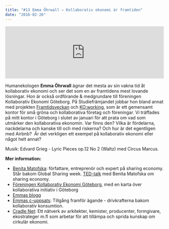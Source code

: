 ```yaml
---
title: "#13 Emma Öhrwall – Kollaborativ ekonomi är framtiden"
date: "2016-02-26"
---
```


<iframe src="https://w.soundcloud.com/player/?url=https%3A//api.soundcloud.com/tracks/248977760&amp;amp;color=001665&amp;amp;auto_play=false&amp;amp;hide_related=false&amp;show_comments=true&amp;show_user=true&amp;show_reposts=false" width="100%" height="166" frameborder="no" scrolling="no"></iframe>

Humanekologen **Emma Öhrwall** ägnar det mesta av sin vakna tid åt kollaborativ ekonomi och ser det som en av framtidens mest lovande lösningar. Hon är också ordförande & medgrundare till föreningen Kollaborativ Ekonomi Göteborg. På Studiefrämjandet jobbar hon bland annat med projekten [Framtidsveckan](http://www.studieframjandet.se/framtidsveckan) och [KO:working](https://www.facebook.com/gbgkoworking), som är ett gemensamt kontor för små gröna och kollaborativa företag och föreningar. Vi träffades på mitt kontor i Göteborg i slutet av januari för att prata om vad som utmärker den kollaborativa ekonomin. Var finns den? Vilka är fördelarna, nackdelarna och kanske till och med riskerna? Och hur är det egentligen med Airbnb?  Är det verkligen ett exempel på kollaborativ ekonomi eller något helt annat?

Musik: Edvard Grieg - Lyric Pieces op.12 No 2 (Waltz) med Circus Marcus.

**Mer information:**

- [Benita Matofska](http://www.thepeoplewhoshare.com/benita-matofska/): författare, entreprenör och expert på sharing economy. Står bakom Global Sharing week. [TED-talk](https://www.youtube.com/watch?v=rsmcuz9PemE) med Benita Matofska om sharing economy.
- [Föreningen Kollaborativ Ekonomi Göteborg](http://www.kollekogbg.se/), med en karta över kollaborativa initiativ i Göteborg
- [Emmas blogg](https://emmaohrwall.wordpress.com/)
- [Emmas c-uppsats](https://emmaohrwall.wordpress.com/2015/11/01/min-c-uppsats-om-kollaborativ-konsumtion-varsagoda/): Tillgång framför ägande - drivkrafterna bakom kollaborativ konsumtion.
- [Cradle Net](http://www.cradlenet.se/): Ett nätverk av arkitekter, kemister, producenter, formgivare, ekostrateger m.fl som arbetar för att tillämpa och sprida kunskap om cirkulär ekonomi.
